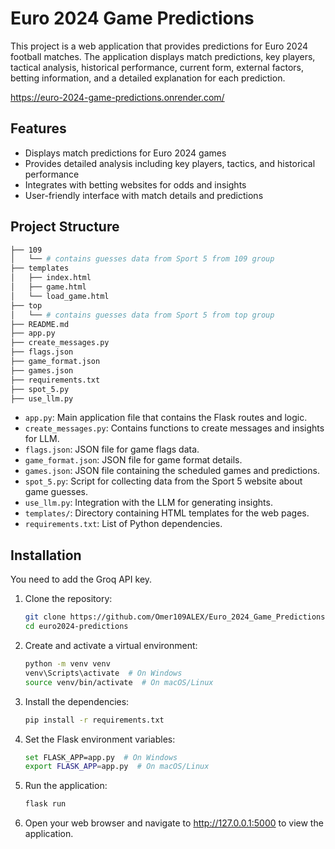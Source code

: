 
# Euro 2024 Game Predictions

This project is a web application that provides predictions for Euro 2024 football matches. The application displays match predictions, key players, tactical analysis, historical performance, current form, external factors, betting information, and a detailed explanation for each prediction.

https://euro-2024-game-predictions.onrender.com/

## Features

- Displays match predictions for Euro 2024 games
- Provides detailed analysis including key players, tactics, and historical performance
- Integrates with betting websites for odds and insights
- User-friendly interface with match details and predictions

## Project Structure

```sh
├── 109
│   └── # contains guesses data from Sport 5 from 109 group
├── templates
│   ├── index.html
│   ├── game.html
│   └── load_game.html
├── top
│   └── # contains guesses data from Sport 5 from top group
├── README.md
├── app.py
├── create_messages.py
├── flags.json
├── game_format.json
├── games.json
├── requirements.txt
├── spot_5.py
├── use_llm.py
```

- `app.py`: Main application file that contains the Flask routes and logic.
- `create_messages.py`: Contains functions to create messages and insights for LLM.
- `flags.json`: JSON file for game flags data.
- `game_format.json`: JSON file for game format details.
- `games.json`: JSON file containing the scheduled games and predictions.
- `spot_5.py`: Script for collecting data from the Sport 5 website about game guesses.
- `use_llm.py`: Integration with the LLM for generating insights.
- `templates/`: Directory containing HTML templates for the web pages.
- `requirements.txt`: List of Python dependencies.

## Installation

You need to add the Groq API key.

1. Clone the repository:

   ```sh
   git clone https://github.com/Omer109ALEX/Euro_2024_Game_Predictions.git
   cd euro2024-predictions
   ```

2. Create and activate a virtual environment:
   ```sh
   python -m venv venv
   venv\Scripts\activate  # On Windows
   source venv/bin/activate  # On macOS/Linux
   ```

3. Install the dependencies:
   ```sh
   pip install -r requirements.txt
   ```

4. Set the Flask environment variables:
   ```sh
   set FLASK_APP=app.py  # On Windows
   export FLASK_APP=app.py  # On macOS/Linux
   ```

5. Run the application:
   ```sh
   flask run
   ```

6. Open your web browser and navigate to http://127.0.0.1:5000 to view the application.
```
